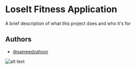 
# LoseIt Fitness Application

A brief description of what this project does and who it's for


## Authors

- [@sameedzahoor](https://www.linkedin.com/in/sameed-zahoor-970954226/)


![alt text](https://i.ibb.co/qB08k0g/Social-Preview-Img.jpg)

